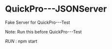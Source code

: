 # QuickPro---JSONServer
Fake Server for QuickPro---Test

Note: Run this before QuickPro---Test

*RUN* : npm start
